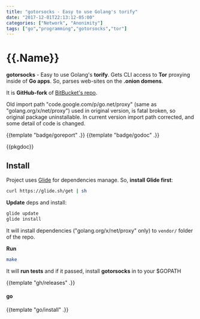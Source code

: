 ```yaml
---
title: "gotorsocks - Easy to use Golang's torify"
date: "2017-12-01T22:13:12-05:00"
categories: ["Network", "Anonimity"]
tags: ["go","programming","gotorsocks","tor"]
---
```

# {{.Name}}

**gotorsocks** - Easy to use Golang's **torify**. Gets CLI access to **Tor** proxying inside of **Go apps**. So, parses web-sites on the 
**.onion domens**.

It is **GitHub-fork** of [BitBucket's repo](https://bitbucket.org/kallevedin/torsocks).

Old import path "code.google.com/p/go.net/proxy" (same as "golang.org/x/net/proxy") used in original version, is fatal broken, so original 
package uninstallable. In current version import path corrected, and some detail of code is changed.

{{template "badge/goreport" .}} {{template "badge/godoc" .}}

{{pkgdoc}}

## Install

Project uses [Glide](https://glide.sh) for dependencies manage. 
So, **install Glide first**:

```sh
curl https://glide.sh/get | sh
```

**Update** deps and install:

```sh
glide update
glide install
```
It will install dependencies ("golang.org/x/net/proxy" only) to `vendor/` folder of the repo.

**Run**

```sh
make
```

It will **run tests** and if it passed, install **gotorsocks** in to your $GOPATH

{{template "gh/releases" .}}

#### go
{{template "go/install" .}}
